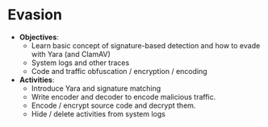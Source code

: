 # Evasion
- **Objectives**:
  - Learn basic concept of signature-based detection and how to evade with Yara (and ClamAV)
  - System logs and other traces
  - Code and traffic obfuscation / encryption / encoding
- **Activities**:
  - Introduce Yara and signature matching
  - Write encoder and decoder to encode malicious traffic.
  - Encode / encrypt source code and decrypt them.
  - Hide / delete activities from system logs
